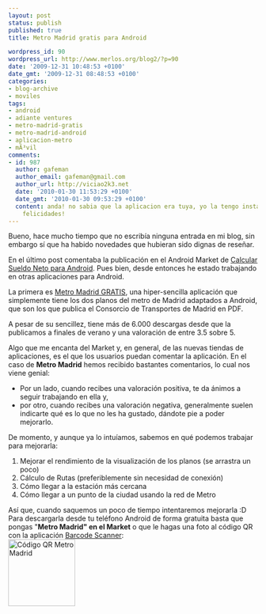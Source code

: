 ```yaml
---
layout: post
status: publish
published: true
title: Metro Madrid gratis para Android

wordpress_id: 90
wordpress_url: http://www.merlos.org/blog2/?p=90
date: '2009-12-31 10:48:53 +0100'
date_gmt: '2009-12-31 08:48:53 +0100'
categories:
- blog-archive
- moviles
tags:
- android
- adiante ventures
- metro-madrid-gratis
- metro-madrid-android
- aplicacion-metro
- mÃ³vil
comments:
- id: 987
  author: gafeman
  author_email: gafeman@gmail.com
  author_url: http://viciao2k3.net
  date: '2010-01-30 11:53:29 +0100'
  date_gmt: '2010-01-30 09:53:29 +0100'
  content: anda! no sabia que la aplicacion era tuya, yo la tengo instalada y va genial!
    felicidades!
---
```

<p>Bueno, hace mucho tiempo que no escribía ninguna entrada en mi blog, sin embargo sí que ha habido novedades que hubieran sido dignas de reseñar.</p>
<p>En el último post comentaba la publicación en el Android Market de <a href="http://www.merlos.org/blog2/2009/08/07/calcular-sueldo-neto-para-android/">Calcular Sueldo Neto para Android</a>. Pues bien, desde entonces he estado trabajando en otras aplicaciones para Android.</p>
<p>La primera es <a title="Enlace a Androlib" href="http://es.androlib.com/android.application.com-adianteventures-metromadrid-qpzq.aspx">Metro Madrid GRATIS</a>, una hiper-sencilla aplicación que simplemente tiene los dos planos del metro de Madrid adaptados a Android, que son los que publica el Consorcio de Transportes de Madrid en PDF.</p>
<p>A pesar de su sencillez, tiene más de 6.000 descargas desde que la publicamos a finales de verano y una valoración de entre 3.5 sobre 5.</p>
<p>Algo que me encanta del Market y, en general, de las nuevas tiendas de aplicaciones, es el que los usuarios puedan comentar la aplicación. En el caso de <strong>Metro Madrid</strong> hemos recibido bastantes comentarios, lo cual nos viene genial:</p>
<ul>
<li>Por un lado, cuando recibes una valoración positiva, te da ánimos a seguir trabajando en ella y,</li>
<li>por otro, cuando recibes una valoración negativa, generalmente suelen indicarte qué es lo que no les ha gustado, dándote pie a poder mejorarlo.</li>
</ul>
<div>De momento, y aunque ya lo intuíamos, sabemos en qué podemos trabajar para mejorarla:</div>
<div>
<ol>
<li>Mejorar el rendimiento de la visualización de los planos (se arrastra un poco)</li>
<li>Cálculo de Rutas (preferiblemente sin necesidad de conexión)</li>
<li>Cómo llegar a la estación más cercana</li>
<li>Cómo llegar a un punto de la ciudad usando la red de Metro</li>
</ol>
</div>
<div>Así que, cuando saquemos un poco de tiempo intentaremos mejorarla :D</div>
<div>Para descargarla desde tu teléfono Android de forma gratuita basta que pongas "<strong>Metro Madrid" en el Market</strong> o que le hagas una foto al código QR con la aplicación <a href="http://www.youtube.com/watch?v=1RrTb1nuG58&amp;feature=player_embedded">Barcode Scanner</a>:</div>
<div><img src="http://dl.dropbox.com/u/22698/img/metromadrid-qr.png" alt="Código QR Metro Madrid" width="135" height="135" /></div>
